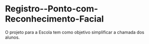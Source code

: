 # Registro--Ponto-com-Reconhecimento-Facial
O projeto para a Escola tem como objetivo simplificar a chamada dos alunos.
